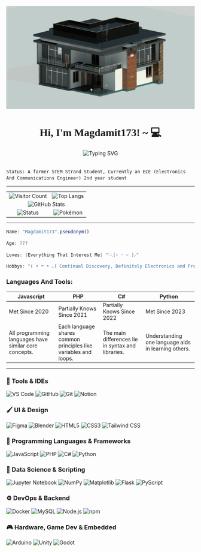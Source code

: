 ![alt text](./header_2.png)


<h1 align="center"><font face="cursive">Hi, I'm Magdamit173! ~ 💻</font></h1>

<p align="center">
  <img src="https://readme-typing-svg.demolab.com?lines=Hardware-Bred;Code-Fed;Precision-Driven;Future-Led+💻✨&center=true&width=500&height=50" alt="Typing SVG" />
</p>


<code>
Status: A former STEM Strand Student, Currently an ECE (Electronics And Communications Engineer) 2nd year student 
</code>

<hr>

<table align="center">
  <tr>
    <td align="center">
      <img src="https://profile-counter.glitch.me/Magdamit173/count.svg" alt="Visitor Count" />
    </td>
    <td align="center">
      <img src="https://github-readme-stats.vercel.app/api/top-langs/?username=Magdamit173&layout=compact&langs_count=8&theme=tokyonight" alt="Top Langs" />
    </td>
  </tr>
  <tr>
    <td align="center" colspan="2">
      <img src="https://github-readme-stats.vercel.app/api?username=Magdamit173&show_icons=true&theme=tokyonight" alt="GitHub Stats" />
    </td>
  </tr>
  <tr>
    <td align="center">
      <img src="https://img.shields.io/badge/Status-Building-blue?style=flat-square&logo=github" alt="Status" />
    </td>
    <td align="center">
      <img src="https://img.shields.io/badge/Pokémon-Dashboard-yellow?style=flat-square&logo=pokemon" alt="Pokémon" />
    </td>
  </tr>
</table>



<hr>



```javascript
Name: "Magdamit173".pseudonym()
```
```javascript
Age: ???
```
```javascript
Loves: |Everything That Interest Me| "♡⸜(˃ ᵕ ˂ )⸝"
```
```java
Hobbys: "( • ᴖ • ｡) Continual Discovery, Definitely Electronics and Programming, I Still Persist Even If Calculus is A Wall of Bricks."
```
### Languages And Tools: 
| Javascript | PHP | C# | Python |
|------------|-----|----|--------|
| Met Since 2020 | Partially Knows Since 2021 | Partially Knows Since 2022 | Met Since 2023 | 
| All programming languages have similar core concepts. | Each language shares common principles like variables and loops. | The main differences lie in syntax and libraries. | Understanding one language aids in learning others. |

<hr>

<p align="left">
  <h3> 🔧 Tools & IDEs </h3>
</p>



<p align="left">
  <img src="https://cdn.jsdelivr.net/gh/devicons/devicon/icons/vscode/vscode-original-wordmark.svg" width="50" title="VS Code"/>
  <img src="https://cdn.jsdelivr.net/gh/devicons/devicon/icons/github/github-original-wordmark.svg" width="50" title="GitHub"/>
  <img src="https://cdn.jsdelivr.net/gh/devicons/devicon/icons/git/git-original.svg" width="50" title="Git"/>
  <img src="https://cdn.jsdelivr.net/gh/devicons/devicon/icons/notion/notion-original.svg" width="50" title="Notion"/>
</p>

<p align="left">
  <h3> 🖌️ UI & Design </h3> 
</p>


<p align="left">
  <img src="https://cdn.jsdelivr.net/gh/devicons/devicon/icons/figma/figma-original.svg" width="50" title="Figma"/>
  <img src="https://cdn.jsdelivr.net/gh/devicons/devicon/icons/blender/blender-original-wordmark.svg" width="50" title="Blender"/>
  <img src="https://cdn.jsdelivr.net/gh/devicons/devicon/icons/html5/html5-original.svg" width="50" title="HTML5"/>
  <img src="https://cdn.jsdelivr.net/gh/devicons/devicon/icons/css3/css3-original.svg" width="50" title="CSS3"/>
  <img src="https://cdn.jsdelivr.net/gh/devicons/devicon@latest/icons/tailwindcss/tailwindcss-plain-wordmark.svg" width="50" title="Tailwind CSS"/>
          
</p>

<p align="left">
  <h3> 🔌 Programming Languages & Frameworks </h3> 
</p>

<p align="left">
  <img src="https://cdn.jsdelivr.net/gh/devicons/devicon/icons/javascript/javascript-original.svg" width="50" title="JavaScript"/>
  <img src="https://cdn.jsdelivr.net/gh/devicons/devicon/icons/php/php-original.svg" width="50" title="PHP"/>
  <img src="https://cdn.jsdelivr.net/gh/devicons/devicon/icons/csharp/csharp-original.svg" width="50" title="C#"/>
  <img src="https://cdn.jsdelivr.net/gh/devicons/devicon/icons/python/python-original-wordmark.svg" width="50" title="Python"/>
</p>

<p align="left">
  <h3> 🧪 Data Science & Scripting </h3> 
</p>


<p align="left">
  <img src="https://cdn.jsdelivr.net/gh/devicons/devicon/icons/jupyter/jupyter-original-wordmark.svg" width="50" title="Jupyter Notebook"/>
  <img src="https://cdn.jsdelivr.net/gh/devicons/devicon/icons/numpy/numpy-original-wordmark.svg" width="50" title="NumPy"/>
  <img src="https://cdn.jsdelivr.net/gh/devicons/devicon/icons/matplotlib/matplotlib-original-wordmark.svg" width="50" title="Matplotlib"/>
  <img src="https://cdn.jsdelivr.net/gh/devicons/devicon/icons/flask/flask-original.svg" width="50" title="Flask"/>
  <img src="https://cdn.jsdelivr.net/gh/devicons/devicon/icons/pyscript/pyscript-original-wordmark.svg" width="50" title="PyScript"/>
</p>

<p align="left">
  <h3> ⚙️ DevOps & Backend </h3> 
</p>


<p align="left">
  <img src="https://cdn.jsdelivr.net/gh/devicons/devicon/icons/docker/docker-plain-wordmark.svg" width="50" title="Docker"/>
  <img src="https://cdn.jsdelivr.net/gh/devicons/devicon/icons/mysql/mysql-original-wordmark.svg" width="50" title="MySQL"/>
  <img src="https://cdn.jsdelivr.net/gh/devicons/devicon/icons/nodejs/nodejs-original-wordmark.svg" width="50" title="Node.js"/>
  <img src="https://cdn.jsdelivr.net/gh/devicons/devicon/icons/npm/npm-original-wordmark.svg" width="50" title="npm"/>
</p>

<p align="left">
  <h3> 🎮 Hardware, Game Dev & Embedded </h3> 
</p>


<p align="left">
  <img src="https://cdn.jsdelivr.net/gh/devicons/devicon/icons/arduino/arduino-original-wordmark.svg" width="50" title="Arduino"/>
  <img src="https://cdn.jsdelivr.net/gh/devicons/devicon/icons/unity/unity-original-wordmark.svg" width="50" title="Unity"/>
  <img src="https://cdn.jsdelivr.net/gh/devicons/devicon/icons/godot/godot-original-wordmark.svg" width="50" title="Godot"/>
</p>

